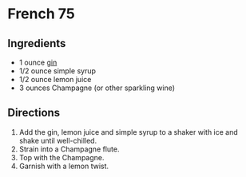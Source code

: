 # French 75

## Ingredients
- 1 ounce [gin](./GinCocktails.md)
- 1/2 ounce simple syrup
- 1/2 ounce lemon juice
- 3 ounces Champagne (or other sparkling wine)

## Directions
1. Add the gin, lemon juice and simple syrup to a shaker with ice and shake until well-chilled.
2. Strain into a Champagne flute.
3. Top with the Champagne.
4. Garnish with a lemon twist.